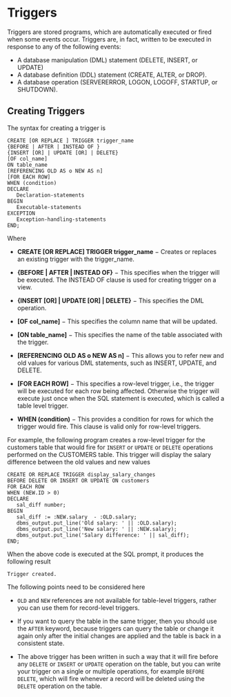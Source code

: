 # **Triggers**
Triggers are stored programs, which are automatically executed or fired when some events occur. Triggers are, in fact, written to be executed in response to any of the following events:
  - A database manipulation (DML) statement (DELETE, INSERT, or UPDATE)
  - A database definition (DDL) statement (CREATE, ALTER, or DROP).
  - A database operation (SERVERERROR, LOGON, LOGOFF, STARTUP, or SHUTDOWN).

## **Creating Triggers**
The syntax for creating a trigger is

```
CREATE [OR REPLACE ] TRIGGER trigger_name  
{BEFORE | AFTER | INSTEAD OF }  
{INSERT [OR] | UPDATE [OR] | DELETE}  
[OF col_name]  
ON table_name  
[REFERENCING OLD AS o NEW AS n]  
[FOR EACH ROW]  
WHEN (condition)   
DECLARE 
   Declaration-statements 
BEGIN  
   Executable-statements 
EXCEPTION 
   Exception-handling-statements 
END; 
```
Where

  - **CREATE [OR REPLACE] TRIGGER trigger_name** − Creates or replaces an existing trigger with the trigger_name.

  - **{BEFORE | AFTER | INSTEAD OF}** − This specifies when the trigger will be executed. The INSTEAD OF clause is used for creating trigger on a view.

  - **{INSERT [OR] | UPDATE [OR] | DELETE}** − This specifies the DML operation.

  - **[OF col_name]** − This specifies the column name that will be updated.

  - **[ON table_name]** − This specifies the name of the table associated with the trigger.

  - **[REFERENCING OLD AS o NEW AS n]** − This allows you to refer new and old values for various DML statements, such as INSERT, UPDATE, and DELETE.

  - **[FOR EACH ROW]** − This specifies a row-level trigger, i.e., the trigger will be executed for each row being affected. Otherwise the trigger will execute just once when the SQL statement is executed, which is called a table level trigger.

  - **WHEN (condition)** − This provides a condition for rows for which the trigger would fire. This clause is valid only for row-level triggers.

For example, the following program creates a row-level trigger for the customers table that would fire for `INSERT` or `UPDATE` or `DELETE` operations performed on the CUSTOMERS table. This trigger will display the salary difference between the old values and new values

```
CREATE OR REPLACE TRIGGER display_salary_changes 
BEFORE DELETE OR INSERT OR UPDATE ON customers 
FOR EACH ROW 
WHEN (NEW.ID > 0) 
DECLARE 
   sal_diff number; 
BEGIN 
   sal_diff := :NEW.salary  - :OLD.salary; 
   dbms_output.put_line('Old salary: ' || :OLD.salary); 
   dbms_output.put_line('New salary: ' || :NEW.salary); 
   dbms_output.put_line('Salary difference: ' || sal_diff); 
END; 
```

When the above code is executed at the SQL prompt, it produces the following result
```
Trigger created.
```
The following points need to be considered here

  - `OLD` and `NEW` references are not available for table-level triggers, rather you can use them for record-level triggers.

  - If you want to query the table in the same trigger, then you should use the `AFTER` keyword, because triggers can query the table or change it again only after the initial changes are applied and the table is back in a consistent state.

  - The above trigger has been written in such a way that it will fire before any `DELETE` or `INSERT` or `UPDATE` operation on the table, but you can write your trigger on a single or multiple operations, for example `BEFORE DELETE`, which will fire whenever a record will be deleted using the `DELETE` operation on the table.